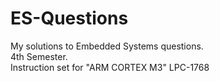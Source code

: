 # ES-Questions

My solutions to Embedded Systems questions.  
4th Semester.  
Instruction set for "ARM CORTEX M3" LPC-1768
